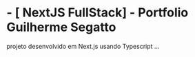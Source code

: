 # - [ NextJS FullStack] - Portfolio Guilherme Segatto

projeto desenvolvido em Next.js usando Typescript
...
